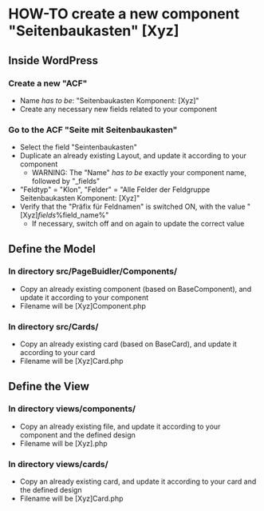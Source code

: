 # HOW-TO create a new component "Seitenbaukasten" [Xyz]

## Inside WordPress

### Create a new "ACF"

- Name *has to be*: "Seitenbaukasten Komponent: [Xyz]"
- Create any necessary new fields related to your component

### Go to the ACF "Seite mit Seitenbaukasten"

- Select the field "Seintenbaukasten"
- Duplicate an already existing Layout, and update it according to your component
  - WARNING: The "Name" *has to be* exactly your component name, followed by "_fields"
- "Feldtyp" = "Klon", "Felder" = "Alle Felder der Feldgruppe Seitenbaukasten Komponent: [Xyz]"
- Verify that the "Präfix für Feldnamen" is switched ON, with the value "[Xyz]_fields_%field_name%"
  - If necessary, switch off and on again to update the correct value


## Define the Model

### In directory src/PageBuidler/Components/

- Copy an already existing component (based on BaseComponent), and update it according to your component
- Filename will be [Xyz]Component.php

### In directory src/Cards/

- Copy an already existing card (based on BaseCard), and update it according to your card
- Filename will be [Xyz]Card.php


## Define the View

### In directory views/components/

- Copy an already existing file, and update it according to your component and the defined design
- Filename will be [Xyz].php

### In directory views/cards/

- Copy an already existing card, and update it according to your card and the defined design
- Filename will be [Xyz]Card.php
